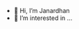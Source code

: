 - 👋 Hi, I’m Janardhan
- 👀 I’m interested in ...
<!---
JanardhanMoengage/JanardhanMoengage is a ✨ special ✨ repository because its `README.md` (this file) appears on your GitHub profile.
You can click the Preview link to take a look at your changes.
--->
